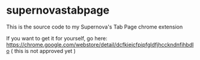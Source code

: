 # supernovastabpage
This is the source code to my Supernova's Tab Page chrome extension

If you want to get it for yourself, go here: <https://chrome.google.com/webstore/detail/dcfkiejcfpipfgldfjhcckndnfihbdlo> ( this is not approved yet )
